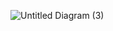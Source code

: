 ![Untitled Diagram (3)](https://user-images.githubusercontent.com/78871909/108015735-e35d0080-7036-11eb-9ee1-c32a86750624.jpg)

